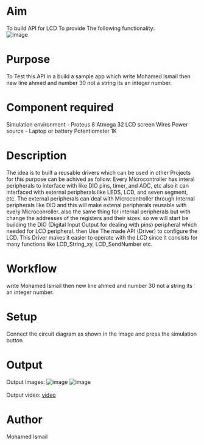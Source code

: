 # Aim
To build API for LCD To provide The following functionality:
<br>
![image](https://user-images.githubusercontent.com/64151841/169730869-e2bf27a9-ca8b-43c6-95b6-882b15b57376.png)
<br>

# Purpose
To Test this API in a build a sample app which write Mohamed Ismail then new line ahmed and number 30 
not a string its an integer number.
<br>

# Component required
Simulation environment - Proteus 8
Atmega 32
LCD screen
Wires
Power source - Laptop or battery
Potentiometer 1K
<br>

# Description
The idea is to built a reusable drivers which can be used in other Projects for this purpose can be achived as follow:
Every Microcontroller has interal peripherals to interface with like DIO pins, timer, and ADC, etc also it can interfaced with external peripherals like LEDS, LCD, and seven segment, etc.
The external peripherals can deal with Microcontroller through Internal peripherals like DIO and this will make extenal peripherals reusable with every Microconroller. also the same thing for internal peripherals
but with change the addresses of the registers and their sizes. so we will start be building the DIO (Digital Input Output for dealing with pins) peripheral which needed for LCD peripheral. then Use The made API (Driver) to configure the LCD. This Driver makes it easier to operate with the LCD since it consists for many functions like LCD_String_xy, LCD_SendNumber etc.
<br>

# Workflow
write Mohamed Ismail then new line ahmed and number 30 not a string its an integer number.
<br>

# Setup 
Connect the circuit diagram as shown in the image and press the simulation button

# Output
Output Images:
![image](https://github.com/mohamedismail53/IoT-Spot/blob/main/Atmel/LCD_Interface_with_atmega32/Gallery/berfore%20run.PNG)
![image](https://github.com/mohamedismail53/IoT-Spot/blob/main/Atmel/LCD_Interface_with_atmega32/Gallery/after%20running.PNG)
<br>
<br>
Output video:
[video](https://github.com/mohamedismail53/IoT-Spot/blob/main/Atmel/LCD_Interface_with_atmega32/Gallery/Video.mp4)
<br>

# Author
Mohamed Ismail
